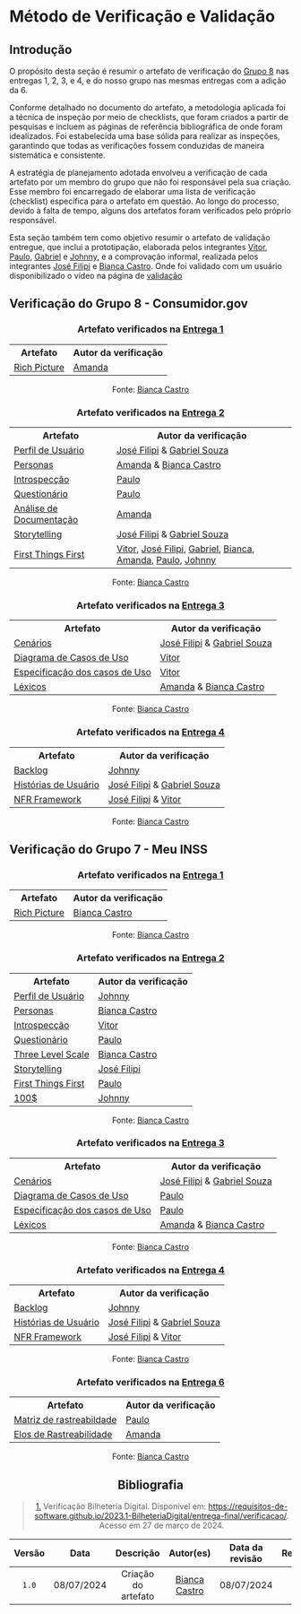 # Método de Verificação e Validação

## Introdução

O propósito desta seção é resumir o artefato de verificação do [Grupo 8](https://requisitos-de-software.github.io/2024.1-Consumidor.gov/) nas entregas 1, 2, 3, e 4, e do nosso grupo nas mesmas entregas com a adição da 6.

Conforme detalhado no documento do artefato, a metodologia aplicada foi a técnica de inspeção por meio de checklists, que foram criados a partir de pesquisas e incluem as páginas de referência bibliográfica de onde foram idealizados. Foi estabelecida uma base sólida para realizar as inspeções, garantindo que todas as verificações fossem conduzidas de maneira sistemática e consistente.

A estratégia de planejamento adotada envolveu a verificação de cada artefato por um membro do grupo que não foi responsável pela sua criação. Esse membro foi encarregado de elaborar uma lista de verificação (checklist) específica para o artefato em questão. Ao longo do processo, devido à falta de tempo, alguns dos artefatos foram verificados pelo próprio responsável.

Esta seção também tem como objetivo resumir o artefato de validação entregue, que inclui a prototipação, elaborada pelos integrantes [Vitor](https://github.com/vitorfleonardo), [Paulo](https://github.com/paulohborba),  [Gabriel](https://github.com/GabrielMS00) e [Johnny](https://github.com/JohnnyLopess), e a comprovação informal, realizada pelos integrantes [José Filipi](https://github.com/JoseFilipi) e [Bianca Castro](https://github.com/BiancaPatrocinio7). Onde foi validado com um usuário disponibilizado o vídeo na página de [validação](https://requisitos-de-software.github.io/2024.1-Meu-INSS/verificacao/validacao/prototipo/)

## Verificação do Grupo 8 - Consumidor.gov


<center>

### Artefato verificados na [Entrega 1](https://requisitos-de-software.github.io/2024.1-Meu-INSS/verificacao/inspecoes/grupo8/entrega1/)

 <table>
  <tr>
    <th>Artefato</th>
    <th>Autor da verificação</th>
  </tr>
  <tr>
    <td><a href="https://requisitos-de-software.github.io/2024.1-Meu-INSS/verificacao/preparacao/RichPicture/">Rich Picture</a></td>
    <td><a href="https://github.com/acamposs">Amanda</a></td>
  </tr>
</table>
<font>Fonte: <a href='https://github.com/BiancaPatrocinio7'>Bianca Castro</a></font>



### Artefato verificados na [Entrega 2](https://requisitos-de-software.github.io/2024.1-Meu-INSS/verificacao/inspecoes/grupo8/entrega2/)



<table>
  <tr>
    <th>Artefato</th>
    <th>Autor da verificação</th>
  </tr>
  <tr>
    <td><a href="https://requisitos-de-software.github.io/2024.1-Meu-INSS/verificacao/preparacao/PerfildeUsuario/">Perfil de Usuário</td>
    <td><a href="https://github.com/JoseFilipi">José Filipi</a> & <a href="https://github.com/GabrielMS00">Gabriel Souza</a></td>
  </tr>
  <tr>
    <td><a href="https://requisitos-de-software.github.io/2024.1-Meu-INSS/verificacao/preparacao/Persona/">Personas</a></td>
    <td><a href="https://github.com/acamposs">Amanda</a> & <a href='https://github.com/BiancaPatrocinio7'> Bianca Castro</a></td>
  </tr>
  <tr>
    <td><a href="https://requisitos-de-software.github.io/2024.1-Meu-INSS/verificacao/preparacao/Introspeccao/">Introspecção</a></td>
    <td><a href="https://github.com/paulohborba">Paulo</a></td>
  </tr>
  <tr>
    <td><a href="https://requisitos-de-software.github.io/2024.1-Meu-INSS/verificacao/preparacao/Questionario/">Questionário</a></td>
    <td><a href="https://github.com/paulohborba">Paulo</a></td>
  </tr>
<tr>
    <td><a href="https://requisitos-de-software.github.io/2024.1-Meu-INSS/verificacao/preparacao/AnalisedeDoc/">Análise de Documentação</a></td>
    <td><a href="https://github.com/acamposs">Amanda</a></td>
  </tr>
    <tr>
    <td><a href="https://requisitos-de-software.github.io/2024.1-Meu-INSS/verificacao/preparacao/Storytteling/">Storytelling</td>
    <td><a href="https://github.com/JoseFilipi">José Filipi</a> & <a href="https://github.com/GabrielMS00">Gabriel Souza</a></td>
  </tr>
    </tr>
    <tr>
    <td><a href="https://requisitos-de-software.github.io/2024.1-Meu-INSS/verificacao/preparacao/FirstThings/">First Things First</td>
    <td> <a href="https://github.com/vitorfleonardo">Vitor</a>, <a href="https://github.com/JoseFilipi">José Filipi</a>, <a href="https://github.com/GabrielMS00">Gabriel</a>, <a href="https://github.com/BiancaPatrocinio7">Bianca</a>, <a href="https://github.com/acamposs">Amanda</a>, <a href="https://github.com/paulohborba">Paulo</a>, <a href="https://github.com/JohnnyLopess">Johnny</a></td>
  </tr>

       
</table>
<font>Fonte: <a href='https://github.com/BiancaPatrocinio7'>Bianca Castro</a></font>


### Artefato verificados na [Entrega 3](https://requisitos-de-software.github.io/2024.1-Meu-INSS/verificacao/inspecoes/grupo8/entrega3/)


<table>
  <tr>
    <th>Artefato</th>
    <th>Autor da verificação</th>
  </tr>
  <tr>
    <td><a href="https://requisitos-de-software.github.io/2024.1-Meu-INSS/verificacao/preparacao/Cenarios/">Cenários</td>
    <td><a href="https://github.com/JoseFilipi">José Filipi</a> & <a href="https://github.com/GabrielMS00">Gabriel Souza</a></td>
  </tr>
  <tr>
    <td><a href="https://requisitos-de-software.github.io/2024.1-Meu-INSS/verificacao/preparacao/CasosDeUsos/">Diagrama de Casos de Uso</a></td>
    <td><a href="https://github.com/vitorfleonardo">Vitor</a></td>
  </tr>
  <tr>
    <td><a href="https://requisitos-de-software.github.io/2024.1-Meu-INSS/verificacao/preparacao/EspecSuplementar/">Especificação dos casos de Uso</a></td>
    <td><a href="https://github.com/vitorfleonardo">Vitor</a></td>
  </tr>
  <tr>
    <td><a href="https://requisitos-de-software.github.io/2024.1-Meu-INSS/verificacao/preparacao/Lexicos/">Léxicos</a></td>
    <td><a href="https://github.com/acamposs">Amanda</a> & <a href='https://github.com/BiancaPatrocinio7'> Bianca Castro</a></td>
  </tr>
 
</table>
<font>Fonte: <a href='https://github.com/BiancaPatrocinio7'>Bianca Castro</a></font>


### Artefato verificados na [Entrega 4](https://requisitos-de-software.github.io/2024.1-Meu-INSS/verificacao/inspecoes/grupo8/entrega4/)

<table>
  <tr>
    <th>Artefato</th>
    <th>Autor da verificação</th>
  </tr>
  <tr>
    <td><a href="https://requisitos-de-software.github.io/2024.1-Meu-INSS/verificacao/preparacao/Backlog/">Backlog</td>
    <td><a href="https://github.com/JohnnyLopess">Johnny</a></td>
  </tr>
  <tr>
    <td><a href="https://requisitos-de-software.github.io/2024.1-Meu-INSS/verificacao/preparacao/HistoriasdeUser/">Histórias de Usuário</a></td>
   <td><a href="https://github.com/JoseFilipi">José Filipi</a> & <a href="https://github.com/GabrielMS00">Gabriel Souza</a></td>
  </tr>
  <tr>
    <td><a href="https://requisitos-de-software.github.io/2024.1-Meu-INSS/verificacao/preparacao/NFR/">NFR Framework</a></td>
    <td><a href="https://github.com/JoseFilipi">José Filipi</a> & <a href="https://github.com/vitorfleonardo">Vitor</a></td>
  </tr>

       
</table>
<font>Fonte: <a href='https://github.com/BiancaPatrocinio7'>Bianca Castro</a></font>

</center>

## Verificação do Grupo 7 - Meu INSS

<center>

### Artefato verificados na [Entrega 1](https://requisitos-de-software.github.io/2024.1-Meu-INSS/verificacao/inspecoes/grupo7/entrega1/)

 <table>
  <tr>
    <th>Artefato</th>
    <th>Autor da verificação</th>
  </tr>
  <tr>
    <td><a href="https://requisitos-de-software.github.io/2024.1-Meu-INSS/verificacao/preparacao/RichPicture/">Rich Picture</a></td>
    <td><a href='https://github.com/BiancaPatrocinio7'> Bianca Castro</a></td>
  </tr>
</table>
<font>Fonte: <a href='https://github.com/BiancaPatrocinio7'>Bianca Castro</a></font>



### Artefato verificados na [Entrega 2](https://requisitos-de-software.github.io/2024.1-Meu-INSS/verificacao/inspecoes/grupo7/entrega2/)

<table>
  <tr>
    <th>Artefato</th>
    <th>Autor da verificação</th>
  </tr>
  <tr>
    <td><a href="https://requisitos-de-software.github.io/2024.1-Meu-INSS/verificacao/preparacao/PerfildeUsuario/">Perfil de Usuário</td>
    <td><a href="https://github.com/JohnnyLopess">Johnny</a></td>
  </tr>
  <tr>
    <td><a href="https://requisitos-de-software.github.io/2024.1-Meu-INSS/verificacao/preparacao/Persona/">Personas</a></td>
    <td><a href='https://github.com/BiancaPatrocinio7'> Bianca Castro</a></td>
  </tr>
  <tr>
    <td><a href="https://requisitos-de-software.github.io/2024.1-Meu-INSS/verificacao/preparacao/Introspeccao/">Introspecção</a></td>
    <td><a href="https://github.com/vitorfleonardo">Vitor</a></td>
  </tr>
  <tr>
    <td><a href="https://requisitos-de-software.github.io/2024.1-Meu-INSS/verificacao/preparacao/Questionario/">Questionário</a></td>
    <td><a href="https://github.com/paulohborba">Paulo</a></td>
  </tr>
<tr>
    <td><a href="https://requisitos-de-software.github.io/2024.1-Meu-INSS/verificacao/preparacao/ThreeLevelScale/">Three Level Scale</a></td>
    <td><a href='https://github.com/BiancaPatrocinio7'> Bianca Castro</a></td>
  </tr>
    <tr>
    <td><a href="https://requisitos-de-software.github.io/2024.1-Meu-INSS/verificacao/preparacao/Storytteling/">Storytelling</td>
    <td><a href="https://github.com/JoseFilipi">José Filipi</a></a></td>
  </tr>
    </tr>
    <tr>
    <td><a href="https://requisitos-de-software.github.io/2024.1-Meu-INSS/verificacao/preparacao/FirstThings/">First Things First</td>
    <td><a href="https://github.com/paulohborba">Paulo</a></td>
  </tr>
<tr>
    <td><a href="http://127.0.0.1:8000/Requisitos-de-Software/2024.1-Meu-INSS/verificacao/preparacao/100dol/">100$</td>
    <td><a href="https://github.com/JohnnyLopess">Johnny</a></td>
  </tr>
       
</table>
<font>Fonte: <a href='https://github.com/BiancaPatrocinio7'>Bianca Castro</a></font>


### Artefato verificados na [Entrega 3](https://requisitos-de-software.github.io/2024.1-Meu-INSS/verificacao/inspecoes/grupo7/entrega3/)


<table>
  <tr>
    <th>Artefato</th>
    <th>Autor da verificação</th>
  </tr>
  <tr>
    <td><a href="http://127.0.0.1:8000/Requisitos-de-Software/2024.1-Meu-INSS/verificacao/preparacao/Cenarios/">Cenários</td>
    <td><a href="https://github.com/JoseFilipi">José Filipi</a> & <a href="https://github.com/GabrielMS00">Gabriel Souza</a></td>
  </tr>
  <tr>
    <td><a href="http://127.0.0.1:8000/Requisitos-de-Software/2024.1-Meu-INSS/verificacao/preparacao/CasosDeUsos/">Diagrama de Casos de Uso</a></td>
    <td><a href="https://github.com/paulohborba">Paulo</a></td>
  </tr>
  <tr>
    <td><a href="http://127.0.0.1:8000/Requisitos-de-Software/2024.1-Meu-INSS/verificacao/preparacao/EspecSuplementar/">Especificação dos casos de Uso</a></td>
    <td><a href="https://github.com/paulohborba">Paulo</a></td>
  </tr>
  <tr>
    <td><a href="http://127.0.0.1:8000/Requisitos-de-Software/2024.1-Meu-INSS/verificacao/preparacao/Lexicos/">Léxicos</a></td>
    <td><a href="https://github.com/acamposs">Amanda</a> & <a href='https://github.com/BiancaPatrocinio7'> Bianca Castro</a></td>
  </tr>
 
</table>
<font>Fonte: <a href='https://github.com/BiancaPatrocinio7'>Bianca Castro</a></font>


### Artefato verificados na [Entrega 4](https://requisitos-de-software.github.io/2024.1-Meu-INSS/verificacao/inspecoes/grupo7/entrega4/)

<table>
  <tr>
    <th>Artefato</th>
    <th>Autor da verificação</th>
  </tr>
  <tr>
    <td><a href="https://requisitos-de-software.github.io/2024.1-Meu-INSS/verificacao/preparacao/PerfildeUsuario/">Backlog</td>
    <td><a href="https://github.com/JohnnyLopess">Johnny</a></td>
  </tr>
  <tr>
    <td><a href="https://requisitos-de-software.github.io/2024.1-Meu-INSS/verificacao/preparacao/Persona/">Histórias de Usuário</a></td>
   <td><a href="https://github.com/JoseFilipi">José Filipi</a> & <a href="https://github.com/GabrielMS00">Gabriel Souza</a></td>
  </tr>
  <tr>
    <td><a href="../../verificacao/grupo2/entrega3/especificacao-suplementar">NFR Framework</a></td>
    <td><a href="https://github.com/JoseFilipi">José Filipi</a> & <a href="https://github.com/vitorfleonardo">Vitor</a></td>
  </tr>

       
</table>
<font>Fonte: <a href='https://github.com/BiancaPatrocinio7'>Bianca Castro</a></font>

### Artefato verificados na [Entrega 6](https://requisitos-de-software.github.io/2024.1-Meu-INSS/verificacao/inspecoes/grupo7/entrega5/)

<table>
  <tr>
    <th>Artefato</th>
    <th>Autor da verificação</th>
  </tr>
  <tr>
    <td><a href="https://requisitos-de-software.github.io/2024.1-Meu-INSS/verificacao/preparacao/PerfildeUsuario/">Matriz de rastreabildade</a></td>
    <td><a href="https://github.com/paulohborba">Paulo</a></td>
  </tr>
  <tr>
    <td><a href="https://requisitos-de-software.github.io/2024.1-Meu-INSS/verificacao/preparacao/Persona/">Elos de Rastreabilidade</a></td>
    <td><a href="https://github.com/acamposs">Amanda</a></td>
  </tr>


       
</table>
<font>Fonte: <a href='https://github.com/BiancaPatrocinio7'>Bianca Castro</a></font>


## Bibliografia

> <a id="QT1" href="#anchor_1">1.</a> Verificação Bilheteria Digital. Disponível em: https://requisitos-de-software.github.io/2023.1-BilheteriaDigital/entrega-final/verificacao/. Acesso em 27 de março de 2024.


</center>

| Versão | Data | Descrição | Autor(es) | Data da revisão | Revisor(es) |
| :--: | :--: | :--: | :--: | :--: | :--: |
| `1.0`  | 08/07/2024 | Criação do artefato| [Bianca Castro](https://github.com/BiancaPatrocinio7)| 08/07/2024 |[Paulo Borba](https://github.com/paulohborba)  |